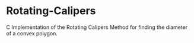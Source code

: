 # Rotating-Calipers
C Implementation of the Rotating Calipers Method for finding the diameter of a convex polygon.
